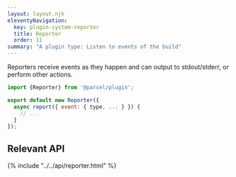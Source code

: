 ```yaml
---
layout: layout.njk
eleventyNavigation:
  key: plugin-system-reporter
  title: Reporter
  order: 11
summary: "A plugin type: Listen to events of the build"
---
```


Reporters receive events as they happen and can output to stdout/stderr,
or perform other actions.

```js
import {Reporter} from '@parcel/plugin';

export default new Reporter({
  async report({ event: { type, ... } }) {
    // ...
  }
});
```

## Relevant API

{% include "../../api/reporter.html" %}
